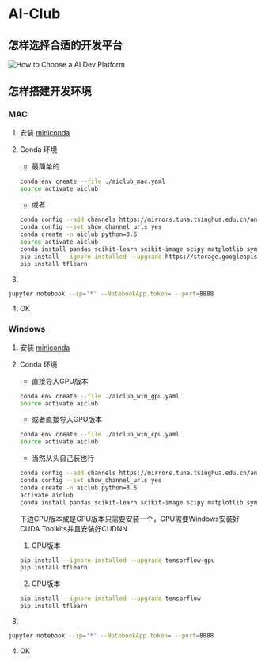 # AI-Club

## 怎样选择合适的开发平台

![How to Choose a AI Dev Platform](doc/images/How-to-Choose-a-AI-Dev-Platform.png)

## 怎样搭建开发环境

### MAC

1. 安装 [miniconda](https://conda.io/miniconda.html)
2. Conda 环境

    * 最简单的
    ```sh
    conda env create --file ./aiclub_mac.yaml
    source activate aiclub
    ```
    * 或者
    ```sh
    conda config --add channels https://mirrors.tuna.tsinghua.edu.cn/anaconda/pkgs/free/
    conda config --set show_channel_urls yes
    conda create -n aiclub python=3.6
    source activate aiclub
    conda install pandas scikit-learn scikit-image scipy matplotlib sympy jupyter nb_conda -y
    pip install --ignore-installed --upgrade https://storage.googleapis.com/tensorflow/mac/cpu/tensorflow-1.4.0-py3-none-any.whl
    pip install tflearn
    ```
3.
```sh
jupyter notebook --ip='*' --NotebookApp.token= --port=8888
```
4. OK

### Windows
1. 安装 [miniconda](https://conda.io/miniconda.html)
2. Conda 环境
    * 直接导入GPU版本
    ```sh
    conda env create --file ./aiclub_win_gpu.yaml
    source activate aiclub
    ```
    * 或者直接导入GPU版本

    ```sh
    conda env create --file ./aiclub_win_cpu.yaml
    source activate aiclub
    ```
    * 当然从头自己装也行
    ```sh
    conda config --add channels https://mirrors.tuna.tsinghua.edu.cn/anaconda/pkgs/free/
    conda config --set show_channel_urls yes
    conda create -n aiclub python=3.6
    activate aiclub
    conda install pandas scikit-learn scikit-image scipy matplotlib sympy jupyter nb_conda -y
    ```
    下边CPU版本或是GPU版本只需要安装一个，GPU需要Windows安装好CUDA Toolkits并且安装好CUDNN

    1. GPU版本
    ```sh
    pip install --ignore-installed --upgrade tensorflow-gpu
    pip install tflearn
    ```
    2. CPU版本
    ```sh
    pip install --ignore-installed --upgrade tensorflow
    pip install tflearn
    ```
3.
```sh
jupyter notebook --ip='*' --NotebookApp.token= --port=8888
```
4. OK